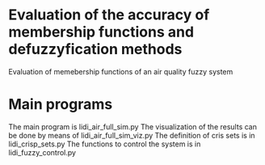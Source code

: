 # Evaluation of the accuracy of membership functions and defuzzyfication methods 
Evaluation of memebership functions of an air quality fuzzy system

# Main programs
The main program is lidi_air_full_sim.py
The visualization of the results can be done by means of lidi_air_full_sim_viz.py
The definition of cris sets is in lidi_crisp_sets.py
The functions to control the system is in lidi_fuzzy_control.py 
